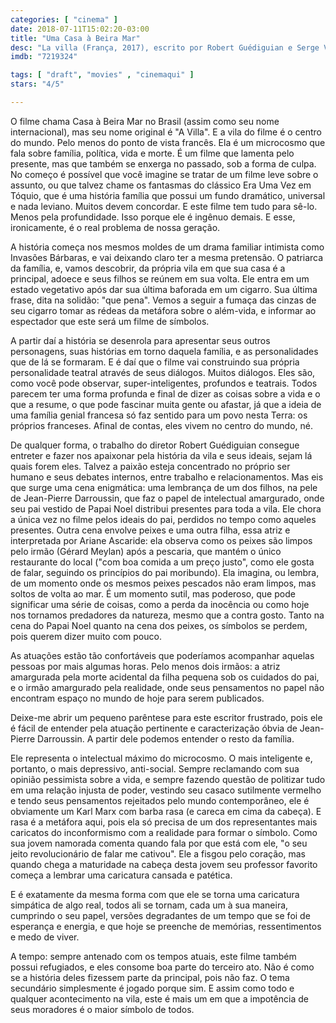 ```yaml
---
categories: [ "cinema" ]
date: 2018-07-11T15:02:20-03:00
title: "Uma Casa à Beira Mar"
desc: "La villa (França, 2017), escrito por Robert Guédiguian e Serge Valletti, dirigido por Guédiguian, com Ariane Ascaride, Jean-Pierre Darroussin, Gérard Meylan."
imdb: "7219324"

tags: [ "draft", "movies" , "cinemaqui" ]
stars: "4/5"

---
```

O filme chama Casa à Beira Mar no Brasil (assim como seu nome internacional), mas seu nome original é "A Villa". E a vila do filme é o centro do mundo. Pelo menos do ponto de vista francês. Ela é um microcosmo que fala sobre família, política, vida e morte. É um filme que lamenta pelo presente, mas que também se enxerga no passado, sob a forma de culpa. No começo é possível que você imagine se tratar de um filme leve sobre o assunto, ou que talvez chame os fantasmas do clássico Era Uma Vez em Tóquio, que é uma história família que possui um fundo dramático, universal e nada leviano. Muitos devem concordar. E este filme tem tudo para sê-lo. Menos pela profundidade. Isso porque ele é ingênuo demais. E esse, ironicamente, é o real problema de nossa geração.

A história começa nos mesmos moldes de um drama familiar intimista como Invasões Bárbaras, e vai deixando claro ter a mesma pretensão. O patriarca da família, e, vamos descobrir, da própria vila em que sua casa é a principal, adoece e seus filhos se reúnem em sua volta. Ele entra em um estado vegetativo após dar sua última baforada em um cigarro. Sua última frase, dita na solidão: "que pena". Vemos a seguir a fumaça das cinzas de seu cigarro tomar as rédeas da metáfora sobre o além-vida, e informar ao espectador que este será um filme de símbolos.

A partir daí a história se desenrola para apresentar seus outros personagens, suas histórias em torno daquela família, e as personalidades que de lá se formaram. E é daí que o filme vai construindo sua própria personalidade teatral através de seus diálogos. Muitos diálogos. Eles são, como você pode observar, super-inteligentes, profundos e teatrais. Todos parecem ter uma forma profunda e final de dizer as coisas sobre a vida e o que a resume, o que pode fascinar muita gente ou afastar, já que a ideia de uma família genial francesa só faz sentido para um povo nesta Terra: os próprios franceses. Afinal de contas, eles vivem no centro do mundo, né.

De qualquer forma, o trabalho do diretor Robert Guédiguian consegue entreter e fazer nos apaixonar pela história da vila e seus ideais, sejam lá quais forem eles. Talvez a paixão esteja concentrado no próprio ser humano e seus debates internos, entre trabalho e relacionamentos. Mas eis que surge uma cena enigmática: uma lembrança de um dos filhos, na pele de Jean-Pierre Darroussin, que faz o papel de intelectual amargurado, onde seu pai vestido de Papai Noel distribui presentes para toda a vila. Ele chora a única vez no filme pelos ideais do pai, perdidos no tempo como aqueles presentes. Outra cena envolve peixes e uma outra filha, essa atriz e interpretada por Ariane Ascaride: ela observa como os peixes são limpos pelo irmão (Gérard Meylan) após a pescaria, que mantém o único restaurante do local ("com boa comida a um preço justo", como ele gosta de falar, seguindo os princípios do pai moribundo). Ela imagina, ou lembra, de um momento onde os mesmos peixes pescados não eram limpos, mas soltos de volta ao mar. É um momento sutil, mas poderoso, que pode significar uma série de coisas, como a perda da inocência ou como hoje nos tornamos predadores da natureza, mesmo que a contra gosto. Tanto na cena do Papai Noel quanto na cena dos peixes, os símbolos se perdem, pois querem dizer muito com pouco.

As atuações estão tão confortáveis que poderíamos acompanhar aquelas pessoas por mais algumas horas. Pelo menos dois irmãos: a atriz amargurada pela morte acidental da filha pequena sob os cuidados do pai, e o irmão amargurado pela realidade, onde seus pensamentos no papel não encontram espaço no mundo de hoje para serem publicados.

Deixe-me abrir um pequeno parêntese para este escritor frustrado, pois ele é fácil de entender pela atuação pertinente e caracterização óbvia de Jean-Pierre Darroussin. A partir dele podemos entender o resto da família.

Ele representa o intelectual máximo do microcosmo. O mais inteligente e, portanto, o mais depressivo, anti-social. Sempre reclamando com sua opinião pessimista sobre a vida, e sempre fazendo questão de politizar tudo em uma relação injusta de poder, vestindo seu casaco sutilmente vermelho e tendo seus pensamentos rejeitados pelo mundo contemporâneo, ele é obviamente um Karl Marx com barba rasa (e careca em cima da cabeça). E rasa é a metáfora aqui, pois ela só precisa de um dos representantes mais caricatos do inconformismo com a realidade para formar o símbolo. Como sua jovem namorada comenta quando fala por que está com ele, "o seu jeito revolucionário de falar me cativou". Ele a fisgou pelo coração, mas quando chega a maturidade na cabeça desta jovem seu professor favorito começa a lembrar uma caricatura cansada e patética.

E é exatamente da mesma forma com que ele se torna uma caricatura simpática de algo real, todos ali se tornam, cada um à sua maneira, cumprindo o seu papel, versões degradantes de um tempo que se foi de esperança e energia, e que hoje se preenche de memórias, ressentimentos e medo de viver.

A tempo: sempre antenado com os tempos atuais, este filme também possui refugiados, e eles consome boa parte do terceiro ato. Não é como se a história deles fizessem parte da principal, pois não faz. O tema secundário simplesmente é jogado porque sim. E assim como todo e qualquer acontecimento na vila, este é mais um em que a impotência de seus moradores é o maior símbolo de todos.
